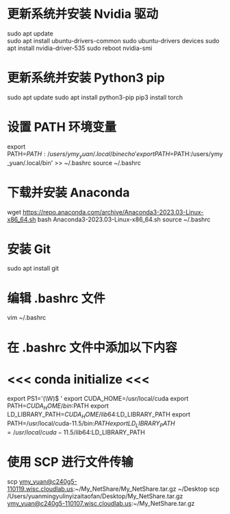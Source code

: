 # 更新系统并安装 Nvidia 驱动
sudo apt update  
sudo apt install ubuntu-drivers-common
sudo ubuntu-drivers devices
sudo apt install nvidia-driver-535
sudo reboot
nvidia-smi

# 更新系统并安装 Python3 pip
sudo apt update
sudo apt install python3-pip
pip3 install torch

# 设置 PATH 环境变量
export PATH=$PATH:/users/ymy_yuan/.local/bin
echo 'export PATH=$PATH:/users/ymy_yuan/.local/bin' >> ~/.bashrc
source ~/.bashrc

# 下载并安装 Anaconda
wget https://repo.anaconda.com/archive/Anaconda3-2023.03-Linux-x86_64.sh
bash Anaconda3-2023.03-Linux-x86_64.sh
source ~/.bashrc

# 安装 Git
sudo apt install git

# 编辑 .bashrc 文件
vim ~/.bashrc

# 在 .bashrc 文件中添加以下内容
# <<< conda initialize <<<
export PS1='(\W)\$ '
export CUDA_HOME=/usr/local/cuda
export PATH=$CUDA_HOME/bin:$PATH
export LD_LIBRARY_PATH=$CUDA_HOME/lib64:$LD_LIBRARY_PATH
export PATH=/usr/local/cuda-11.5/bin:$PATH
export LD_LIBRARY_PATH=/usr/local/cuda-11.5/lib64:$LD_LIBRARY_PATH

# 使用 SCP 进行文件传输
scp  ymy_yuan@c240g5-110119.wisc.cloudlab.us:~/My_NetShare/My_NetShare.tar.gz ~/Desktop
scp /Users/yuanmingyulinyizaitaofan/Desktop/My_NetShare.tar.gz ymy_yuan@c240g5-110107.wisc.cloudlab.us:~/My_NetShare.tar.gz
